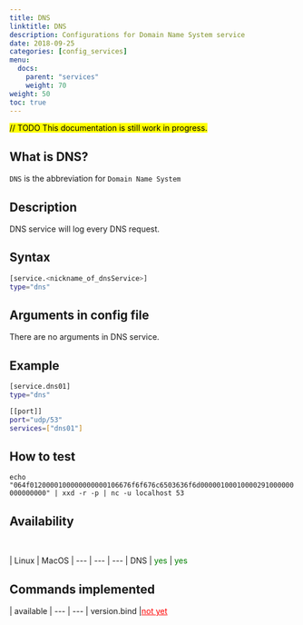 ```yaml
---
title: DNS
linktitle: DNS
description: Configurations for Domain Name System service
date: 2018-09-25
categories: [config_services]
menu:
  docs:
    parent: "services"
    weight: 70
weight: 50
toc: true
---
```

<mark>// TODO This documentation is still work in progress.</mark>

## What is DNS?

`DNS` is the abbreviation for `Domain Name System`

## Description

DNS service will log every DNS request.


## Syntax

```bash
[service.<nickname_of_dnsService>]
type="dns"
```


## Arguments in config file

There are no arguments in DNS service.


## Example

```bash
[service.dns01]
type="dns"

[[port]]
port="udp/53"
services=["dns01"]
```

## How to test

`echo "064f0120000100000000000106676f6f676c6503636f6d00000100010000291000000000000000" | xxd -r -p | nc -u localhost 53`


## Availability
<br>

 | Linux | MacOS |
--- | --- | --- |
DNS | <span style="color:green">yes</span> | <span style="color:green">yes</span>



## Commands implemented

 | available |
 --- | --- |
version.bind |[<span style="text-decoration: underline; color:red">not yet</span>](/faq/dns-version-bind)
